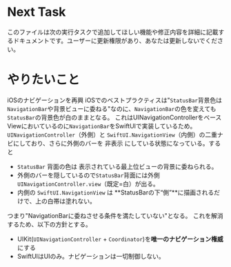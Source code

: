 # Next Task
このファイルは次の実行タスクで追加してほしい機能や修正内容を詳細に記載するドキュメントです。ユーザーに更新権限があり、あなたは更新しないでください。

# やりたいこと
iOSのナビゲーションを再興
iOSでのベストプラクティスは"`StatusBar`背景色は`NavigationBar`や背景ビューに委ねる"なのに、`NavigationBar`の色を変えても`StatusBar`の背景色が白のままとなる。
これはUINavigationControllerをベースViewにおいているのに`NavigationBar`をSwiftUIで実装しているため。
`UINavigationController`（外側）と `SwiftUI.NavigationView`（内側）の二重ナビにしており、さらに外側のバーを 非表示 にしている状態になっている。すると
- `StatusBar` 背面の色は 表示されている最上位ビューの背景に委ねられる。
- 外側のバーを隠しているので`StatusBar`背面には外側`UINavigationController.view`（既定=白）が出る。
- 内側の `SwiftUI.NavigationView` は **StatusBarの下“側”**に描画されるだけで、上の白帯は塗れない。

つまり"NavigationBarに委ねさせる条件を満たしていない"となる。
これを解消するため、以下の方針とする。

- UIKit(`UINavigationController` + `Coordinator`)を**唯一のナビゲーション権威**にする
- SwiftUIはUIのみ。ナビゲーションは一切制御しない。